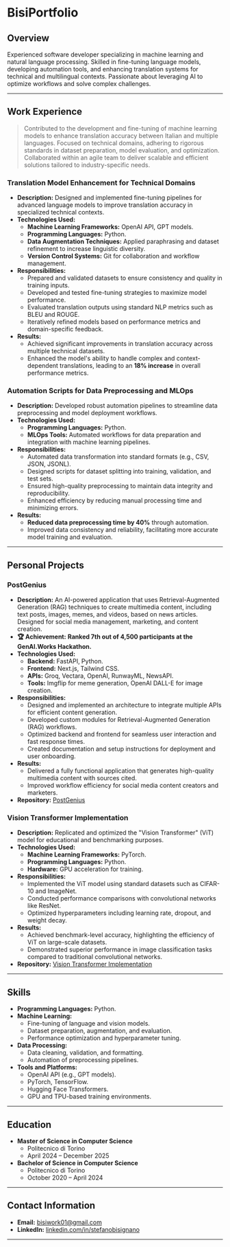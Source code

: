 # **BisiPortfolio**

## **Overview**  

Experienced software developer specializing in machine learning and natural language processing. Skilled in fine-tuning language models, developing automation tools, and enhancing translation systems for technical and multilingual contexts. Passionate about leveraging AI to optimize workflows and solve complex challenges.  

---

## **Work Experience**  

> Contributed to the development and fine-tuning of machine learning models to enhance translation accuracy between Italian and multiple languages. Focused on technical domains, adhering to rigorous standards in dataset preparation, model evaluation, and optimization. Collaborated within an agile team to deliver scalable and efficient solutions tailored to industry-specific needs.  

### **Translation Model Enhancement for Technical Domains**  

- **Description:** Designed and implemented fine-tuning pipelines for advanced language models to improve translation accuracy in specialized technical contexts.  
- **Technologies Used:**  
  - **Machine Learning Frameworks:** OpenAI API, GPT models.  
  - **Programming Languages:** Python.  
  - **Data Augmentation Techniques:** Applied paraphrasing and dataset refinement to increase linguistic diversity.  
  - **Version Control Systems:** Git for collaboration and workflow management.  
- **Responsibilities:**  
  - Prepared and validated datasets to ensure consistency and quality in training inputs.  
  - Developed and tested fine-tuning strategies to maximize model performance.  
  - Evaluated translation outputs using standard NLP metrics such as BLEU and ROUGE.  
  - Iteratively refined models based on performance metrics and domain-specific feedback.  
- **Results:**  
  - Achieved significant improvements in translation accuracy across multiple technical datasets.  
  - Enhanced the model's ability to handle complex and context-dependent translations, leading to an **18% increase** in overall performance metrics.  

### **Automation Scripts for Data Preprocessing and MLOps**  

- **Description:** Developed robust automation pipelines to streamline data preprocessing and model deployment workflows.  
- **Technologies Used:**  
  - **Programming Languages:** Python.  
  - **MLOps Tools:** Automated workflows for data preparation and integration with machine learning pipelines.  
- **Responsibilities:**  
  - Automated data transformation into standard formats (e.g., CSV, JSON, JSONL).  
  - Designed scripts for dataset splitting into training, validation, and test sets.  
  - Ensured high-quality preprocessing to maintain data integrity and reproducibility.  
  - Enhanced efficiency by reducing manual processing time and minimizing errors.  
- **Results:**  
  - **Reduced data preprocessing time by 40%** through automation.  
  - Improved data consistency and reliability, facilitating more accurate model training and evaluation.  

---

## **Personal Projects**  

### **PostGenius**  
- **Description:** An AI-powered application that uses Retrieval-Augmented Generation (RAG) techniques to create multimedia content, including text posts, images, memes, and videos, based on news articles. Designed for social media management, marketing, and content creation.  
- **🏆 Achievement:** **Ranked 7th out of 4,500 participants at the GenAI.Works Hackathon.**  
- **Technologies Used:**  
  - **Backend:** FastAPI, Python.  
  - **Frontend:** Next.js, Tailwind CSS.  
  - **APIs:** Groq, Vectara, OpenAI, RunwayML, NewsAPI.  
  - **Tools:** Imgflip for meme generation, OpenAI DALL-E for image creation.  
- **Responsibilities:**  
  - Designed and implemented an architecture to integrate multiple APIs for efficient content generation.  
  - Developed custom modules for Retrieval-Augmented Generation (RAG) workflows.  
  - Optimized backend and frontend for seamless user interaction and fast response times.  
  - Created documentation and setup instructions for deployment and user onboarding.  
- **Results:**  
  - Delivered a fully functional application that generates high-quality multimedia content with sources cited.  
  - Improved workflow efficiency for social media content creators and marketers.  
- **Repository:** [PostGenius](https://github.com/Blackhand01/PostGenius)  

### **Vision Transformer Implementation**  

- **Description:** Replicated and optimized the "Vision Transformer" (ViT) model for educational and benchmarking purposes.  
- **Technologies Used:**  
  - **Machine Learning Frameworks:** PyTorch.  
  - **Programming Languages:** Python.  
  - **Hardware:** GPU acceleration for training.  
- **Responsibilities:**  
  - Implemented the ViT model using standard datasets such as CIFAR-10 and ImageNet.  
  - Conducted performance comparisons with convolutional networks like ResNet.  
  - Optimized hyperparameters including learning rate, dropout, and weight decay.  
- **Results:**  
  - Achieved benchmark-level accuracy, highlighting the efficiency of ViT on large-scale datasets.  
  - Demonstrated superior performance in image classification tasks compared to traditional convolutional networks.  
- **Repository:** [Vision Transformer Implementation](https://github.com/Blackhand01/Vision-Transformer)  

---

## **Skills**  

- **Programming Languages:** Python.  
- **Machine Learning:**  
  - Fine-tuning of language and vision models.  
  - Dataset preparation, augmentation, and evaluation.  
  - Performance optimization and hyperparameter tuning.  
- **Data Processing:**  
  - Data cleaning, validation, and formatting.  
  - Automation of preprocessing pipelines.  
- **Tools and Platforms:**  
  - OpenAI API (e.g., GPT models).  
  - PyTorch, TensorFlow.  
  - Hugging Face Transformers.  
  - GPU and TPU-based training environments.  

---

## **Education**  

- **Master of Science in Computer Science**  
  - Politecnico di Torino  
  - April 2024 – December 2025  
- **Bachelor of Science in Computer Science**  
  - Politecnico di Torino  
  - October 2020 – April 2024  

---

## **Contact Information**  

- **Email:** bisiwork01@gmail.com  
- **LinkedIn:** [linkedin.com/in/stefanobisignano](https://linkedin.com/in/stefanobisignano)  

---

